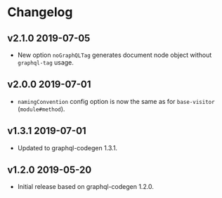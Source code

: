 # Changelog

## v2.1.0 2019-07-05

- New option `noGraphQLTag` generates document node object without
  `graphql-tag` usage.

## v2.0.0 2019-07-01

- `namingConvention` config option is now the same as for `base-visitor` (`module#method`).

## v1.3.1 2019-07-01

- Updated to graphql-codegen 1.3.1.

## v1.2.0 2019-05-20

- Initial release based on graphql-codegen 1.2.0.
